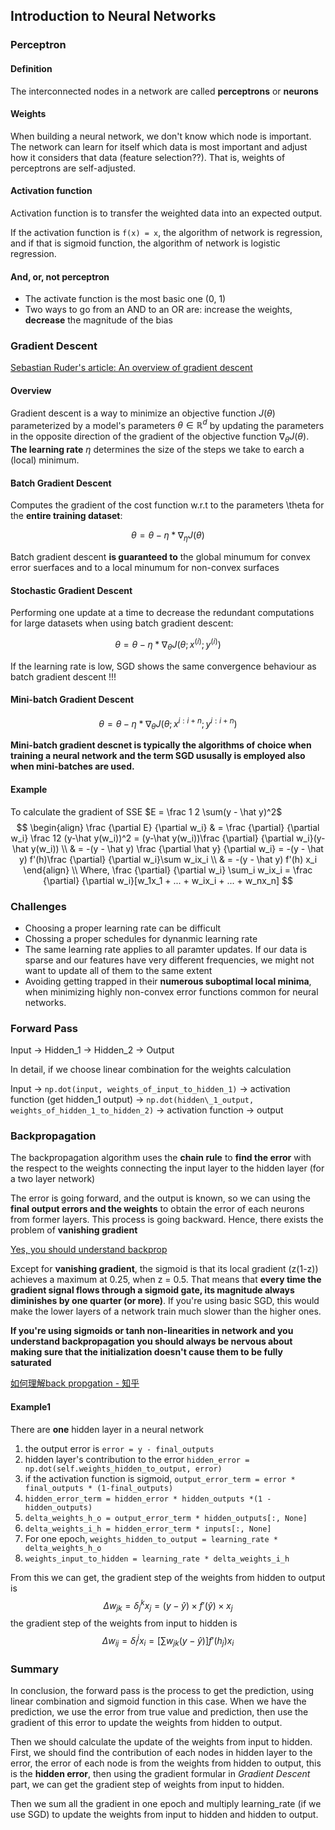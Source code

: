 ## Introduction to Neural Networks

### Perceptron

#### Definition

The interconnected nodes in a network are called **perceptrons** or **neurons**

#### Weights

When building a neural network, we don't know which node is important. The network can learn for itself which data is most important and adjust how it considers that data (feature selection??). That is, weights of perceptrons are self-adjusted.

#### Activation function

Activation function is to transfer the weighted data into an expected output.

If the activation function is `f(x) = x`, the algorithm of network is regression, and if that is sigmoid function, the algorithm of network is logistic regression.

#### And, or, not perceptron

* The activate function is the most basic one (0, 1)
* Two ways to go from an AND to an OR are: increase the weights, **decrease** the magnitude of the bias

### Gradient Descent

[Sebastian Ruder's article: An overview of gradient descent](http://sebastianruder.com/optimizing-gradient-descent/)

#### Overview

Gradient descent is a way to minimize an objective function $J(\theta)$ parameterized by a model's parameters $\theta \in \mathbb R^d$ by updating the parameters in the opposite direction of the gradient of the objective function $\nabla_{\theta} J(\theta)$. **The learning rate** $\eta$ determines the size of the steps we take to earch a (local) minimum.

#### Batch Gradient Descent

Computes the gradient of the cost function w.r.t to the parameters \theta for the **entire training dataset**:

$$ \theta = \theta - \eta * \nabla_{\eta} J(\theta) $$

Batch gradient descent **is guaranteed to** the global minumum for convex error suerfaces and to a local minumum for non-convex surfaces

#### Stochastic Gradient Descent

Performing one update at a time to decrease the redundant computations for large datasets when using batch gradient descent:

$$\theta = \theta - \eta * \nabla_{\theta} J(\theta; x^{(i)};y^{(i)})$$

If the learning rate is low, SGD shows the same convergence behaviour as batch gradient descent !!!

#### Mini-batch Gradient Descent

$$ \theta = \theta - \eta * \nabla_{\theta} J(\theta;x^{i:i+n};y^{i:i+n})$$

**Mini-batch gradient descnet is typically the algorithms of choice when training a neural network and the term SGD ususally is employed also when mini-batches are used.**

#### Example

To calculate the gradient of SSE $E = \frac 1 2 \sum(y - \hat y)^2$
$$
\begin{align} \frac {\partial E} {\partial w_i} & = \frac {\partial} {\partial w_i} \frac 12  (y-\hat y(w_i))^2 = (y-\hat y(w_i))\frac {\partial} {\partial w_i}(y-\hat y(w_i)) \\
	& = -(y - \hat y) \frac {\partial \hat y} {\partial w_i} = -(y - \hat y) f'(h)\frac {\partial} {\partial w_i}\sum w_ix_i \\
	& = -(y - \hat y) f'(h) x_i
\end{align} \\
Where,
\frac {\partial} {\partial w_i} \sum_i w_ix_i = \frac {\partial} {\partial w_i}[w_1x_1 + ... + w_ix_i + ... + w_nx_n]
$$

### Challenges

* Choosing a proper learning rate can be difficult
* Chossing a proper schedules for dynanmic learning rate
* The same learning rate applies to all paramter updates. If our data is sparse and our features have very different frequencies, we might not want to update all of them to the same extent
* Avoiding getting trapped in their **numerous suboptimal local minima**, when minimizing highly non-convex error functions common for neural networks.

### Forward Pass

Input -> Hidden\_1 -> Hidden\_2 -> Output

In detail, if we choose linear combination for the weights calculation

Input -> `np.dot(input, weights_of_input_to_hidden_1)` -> activation function (get hidden\_1 output) -> `np.dot(hidden\_1_output, weights_of_hidden_1_to_hidden_2)` -> activation function -> output

### Backpropagation

The backpropagation algorithm uses the **chain rule** to **find the error** with the respect to the weights connecting the input layer to the hidden layer (for a two layer network)

The error is going forward, and the output is known, so we can using the **final output errors and the weights** to obtain the error of each neurons from former layers. This process is going backward. Hence, there exists the problem of **vanishing gradient**

[Yes, you should understand backprop](https://medium.com/@karpathy/yes-you-should-understand-backprop-e2f06eab496b#.6xszsfjee)

Except for **vanishing gradient**, the sigmoid is that its local gradient (z(1-z)) achieves a maximum at 0.25, when z = 0.5. That means that **every time the gradient signal flows through a sigmoid gate, its magnitude always diminishes by one quarter (or more)**. If you're using basic SGD, this would make the lower layers of a network train much slower than the higher ones.

**If you're using sigmoids or tanh non-linearities in network and you understand backpropagation you should always be nervous about making sure that the initialization doesn't cause them to be fully saturated**

[如何理解back propgation - 知乎](https://www.zhihu.com/question/27239198)

#### Example1

There are **one** hidden layer in a neural network

1. the output error is `error = y - final_outputs`
2. hidden layer's contribution to the error `hidden_error = np.dot(self.weights_hidden_to_output, error)`
3. if the activation function is sigmoid, `output_error_term = error * final_outputs * (1-final_outputs)` 
4. `hidden_error_term = hidden_error * hidden_outputs *(1 - hidden_outputs)`
5. `delta_weights_h_o = output_error_term * hidden_outputs[:, None]`
6. `delta_weights_i_h = hidden_error_term * inputs[:, None]`
7. For one epoch, `weights_hidden_to_output = learning_rate * delta_weights_h_o`
8. `weights_input_to_hidden = learning_rate * delta_weights_i_h`

From this we can get, the gradient step of the weights from hidden to output is 
$$
\Delta w_{jk} = \delta^k_jx_j = (y-\hat y) \times f'(\hat y) \times x_j
$$
the gradient step of the weights from input to hidden is 
$$
\Delta w_{ij} = \delta^j_ix_i = [\sum w_{jk}(y-\hat y)]f'(h_j)x_i
$$

### Summary

In conclusion, the forward pass is the process to get the prediction, using linear combination and sigmoid function in this case. When we have the prediction, we use the error from true value and prediction, then use the gradient of this error to update the weights from hidden to output. 

Then we should calculate the update of the weights from input to hidden. First, we should find the contribution of each nodes in hidden layer to the error, the error of each node is from the weights from hidden to output, this is the **hidden error**, then using the gradient formular in *Gradient Descent* part, we can get the gradient step of weights from input to hidden.

Then we sum all the gradient in one epoch and multiply learning_rate (if we use SGD) to update the weights from input to hidden and hidden to output.